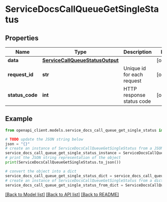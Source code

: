 # ServiceDocsCallQueueGetSingleStatus


## Properties

Name | Type | Description | Notes
------------ | ------------- | ------------- | -------------
**data** | [**ServiceCallQueueStatusOutput**](ServiceCallQueueStatusOutput.md) |  | [optional] 
**request_id** | **str** | Unique id for each request | [optional] 
**status_code** | **int** | HTTP response status code | [optional] 

## Example

```python
from openapi_client.models.service_docs_call_queue_get_single_status import ServiceDocsCallQueueGetSingleStatus

# TODO update the JSON string below
json = "{}"
# create an instance of ServiceDocsCallQueueGetSingleStatus from a JSON string
service_docs_call_queue_get_single_status_instance = ServiceDocsCallQueueGetSingleStatus.from_json(json)
# print the JSON string representation of the object
print(ServiceDocsCallQueueGetSingleStatus.to_json())

# convert the object into a dict
service_docs_call_queue_get_single_status_dict = service_docs_call_queue_get_single_status_instance.to_dict()
# create an instance of ServiceDocsCallQueueGetSingleStatus from a dict
service_docs_call_queue_get_single_status_from_dict = ServiceDocsCallQueueGetSingleStatus.from_dict(service_docs_call_queue_get_single_status_dict)
```
[[Back to Model list]](../README.md#documentation-for-models) [[Back to API list]](../README.md#documentation-for-api-endpoints) [[Back to README]](../README.md)


